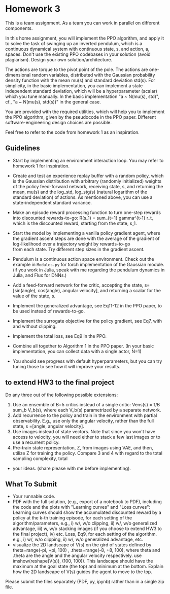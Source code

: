 # Homework 3

This is a team assignment. As a team you can work in parallel on different components. 

In this home assignment, you will implement the PPO algorithm, and apply 
it to solve the task of swinging up an inverted pendulum, which is a  continuous dynamical 
system with continuous state, s, and action, a, spaces. Don't use the existing PPO codebases
in your solution (avoid plagiarism). Design your own solution/architecture. 

The actions are torque to the pivot point of the pole. The actions are one-dimensional
random variables, distributed with the Gaussian probability density function with the 
mean mu(s) and standard deviation std(s). For simplicity, in the basic implementation, 
you can implement a state independent standard deviation, which will be a 
hyperparameter (scalar) which you tune manually. In the basic implementation "a ~ N(mu(s), std)",
cf., "a ~ N(mu(s), std(s))" in the general case.

You are provided with the required utilities, which will help you to implement 
the PPO algorithm, given by the pseudocode in the PPO paper.
Different software-engineering design choices are possible.

Feel free to refer to the code from homework 1 as an inspiration. 


## Guidelines

* Start by implementing an environment interaction loop. You may refer to homework 1 for inspiration. 

* Create and test an experience replay buffer with a random policy, which is the 
Gaussian distribution with arbitrary (randomly initialized) weights of the policy feed-forward network,
receiving state, s, and returning the mean, mu(s) and the log_std, log_stg(s) 
(natural logarithm of the standard deviation) of actions.  As mentioned above, you can use 
a state-independent standard variance.

* Make an episode reward processing function to turn one-step rewards into discounted rewards-to-go:
R(s_1) = sum_{t=1} gamma^{t-1} r_t, which is the discounted reward, starting from the state, s_1.

* Start the model by implementing a vanilla policy gradient agent, where the gradient ascent steps
are done with the average of the gradient of log-likelihood over a trajectory weight by rewards-to-go   
from each state. Try different step sizes in the gradient ascent.  

* Pendulum is a continuous action space environment. 
Check out the example in `Modules.py` for torch implementation of the Gaussian module.  (if you work in Julia, speak with me regarding the pendulum dynamics in Julia, and Flux for DNNs.)

* Add a feed-forward network for the critic, accepting the state, s=[sin(angle), cos(angle), angular velocity], and returning a scalar for the value of the state, s.

* Implement the generalized advantage, see Eq11-12 in the PPO paper, to be used instead of rewards-to-go.

* Implement the surrogate objective for the policy gradient, see Eq7, with and without clipping. 

* Implement the total loss, see Eq9 in the PPO.    

* Combine all together to Algorithm 1 in the PPO paper. (In your basic implementation, you can collect data with a single actor, N=1)

* You should see progress with default hyperparameters, but you can try tuning those to 
see how it will improve your results. 
 

## to extend HW3 to the final project

Do any three out of the following possible extensions:   
1. Use an ensemble of B=5 critics instead of a single critic: Vens(s) = 1/B sum_b V_b(s), where each V_b(s) parametrized by a separate network.  
2. Add recurrence to the policy and train in the environment with partial observability. E.g., use only the angular velocity, rather than the full state, s =[angle, angular velocity]. 
3. Use images instead of state vectors. Note that since you won't have 
access to velocity, you will need either to stack a few last images or to use a recurrent policy.
4. Pre-train state representation, Z, from images using VAE, and then, utilize Z for training the policy. Compare 3 and 4 with regard to the total sampling complexity, total 
- your ideas. (share please with me before implementing). 


## What To Submit
- Your runnable code.
- PDF with the full solution, (e.g., export of a notebook to PDF), including the code and the plots with "Learning curves" and "Loss curves":
   Learning curves should show the accumulated discounted reward by a policy at the k-th training episode, for each setting of the algorithm/parameters, e.g., i) w/, w/o clipping, ii) w/, w/o generalized advantage, iii) w, w/o stacking images (if you choose to extend HW3 to the final project), iv) etc. 
  Loss, Eq9, for each setting of the algorithm. e.g., i) w/, w/o clipping, ii) w/, w/o generalized advantage, etc.
- visualize the 2D landscape of V(s) on the gird of states defined by theta=range(-pi, +pi,  100) , .theta=range(-8, +8, 100), where theta and .theta are the angle and the angular velocity respectively. use imshow(reshape(V(s)), (100, 100)). This landscape should have the maximum at the goal state (the top) and minimum at the bottom. Explain how the 2D landscape of V(s) guides the agent to move to the top. 


Please submit the files separately (PDF, py, ipynb) rather than in a single zip file. 
